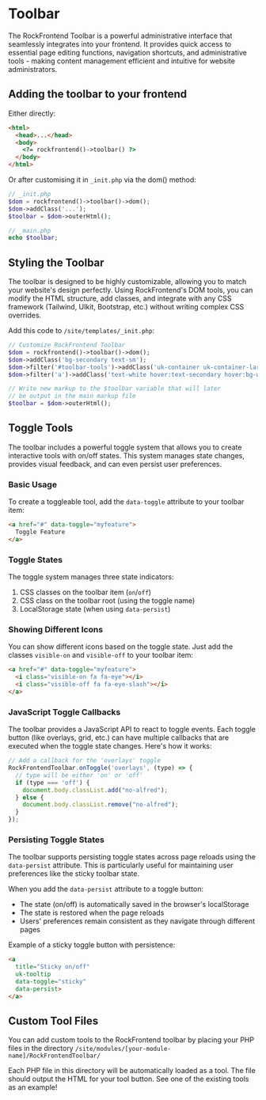 # Toolbar

The RockFrontend Toolbar is a powerful administrative interface that seamlessly integrates into your frontend. It provides quick access to essential page editing functions, navigation shortcuts, and administrative tools - making content management efficient and intuitive for website administrators.

## Adding the toolbar to your frontend

Either directly:

```html
<html>
  <head>...</head>
  <body>
    <?= rockfrontend()->toolbar() ?>
  </body>
</html>
```

Or after customising it in `_init.php` via the dom() method:

```php
// _init.php
$dom = rockfrontend()->toolbar()->dom();
$dom->addClass('...');
$toolbar = $dom->outerHtml();

// _main.php
echo $toolbar;
```

## Styling the Toolbar

The toolbar is designed to be highly customizable, allowing you to match your website's design perfectly. Using RockFrontend's DOM tools, you can modify the HTML structure, add classes, and integrate with any CSS framework (Tailwind, UIkit, Bootstrap, etc.) without writing complex CSS overrides.

Add this code to `/site/templates/_init.php`:

```php
// Customize RockFrontend Toolbar
$dom = rockfrontend()->toolbar()->dom();
$dom->addClass('bg-secondary text-sm');
$dom->filter('#toolbar-tools')->addClass('uk-container uk-container-large');
$dom->filter('a')->addClass('text-white hover:text-secondary hover:bg-white transition');

// Write new markup to the $toolbar variable that will later
// be output in the main markup file
$toolbar = $dom->outerHtml();
```

## Toggle Tools

The toolbar includes a powerful toggle system that allows you to create interactive tools with on/off states. This system manages state changes, provides visual feedback, and can even persist user preferences.

### Basic Usage

To create a toggleable tool, add the `data-toggle` attribute to your toolbar item:

```html
<a href="#" data-toggle="myfeature">
  Toggle Feature
</a>
```

### Toggle States

The toggle system manages three state indicators:
1. CSS classes on the toolbar item (`on`/`off`)
2. CSS class on the toolbar root (using the toggle name)
3. LocalStorage state (when using `data-persist`)

### Showing Different Icons

You can show different icons based on the toggle state. Just add the classes `visible-on` and `visible-off` to your toolbar item:

```html
<a href="#" data-toggle="myfeature">
  <i class="visible-on fa fa-eye"></i>
  <i class="visible-off fa fa-eye-slash"></i>
</a>
```

### JavaScript Toggle Callbacks

The toolbar provides a JavaScript API to react to toggle events. Each toggle button (like overlays, grid, etc.) can have multiple callbacks that are executed when the toggle state changes. Here's how it works:

```js
// Add a callback for the 'overlays' toggle
RockFrontendToolbar.onToggle('overlays', (type) => {
  // type will be either 'on' or 'off'
  if (type === 'off') {
    document.body.classList.add("no-alfred");
  } else {
    document.body.classList.remove("no-alfred");
  }
});
```

### Persisting Toggle States

The toolbar supports persisting toggle states across page reloads using the `data-persist` attribute. This is particularly useful for maintaining user preferences like the sticky toolbar state.

When you add the `data-persist` attribute to a toggle button:
- The state (on/off) is automatically saved in the browser's localStorage
- The state is restored when the page reloads
- Users' preferences remain consistent as they navigate through different pages

Example of a sticky toggle button with persistence:

```html
<a
  title="Sticky on/off"
  uk-tooltip
  data-toggle="sticky"
  data-persist>
</a>
```

## Custom Tool Files

You can add custom tools to the RockFrontend toolbar by placing your PHP files in the directory `/site/modules/[your-module-name]/RockFrontendToolbar/`

Each PHP file in this directory will be automatically loaded as a tool. The file should output the HTML for your tool button. See one of the existing tools as an example!
